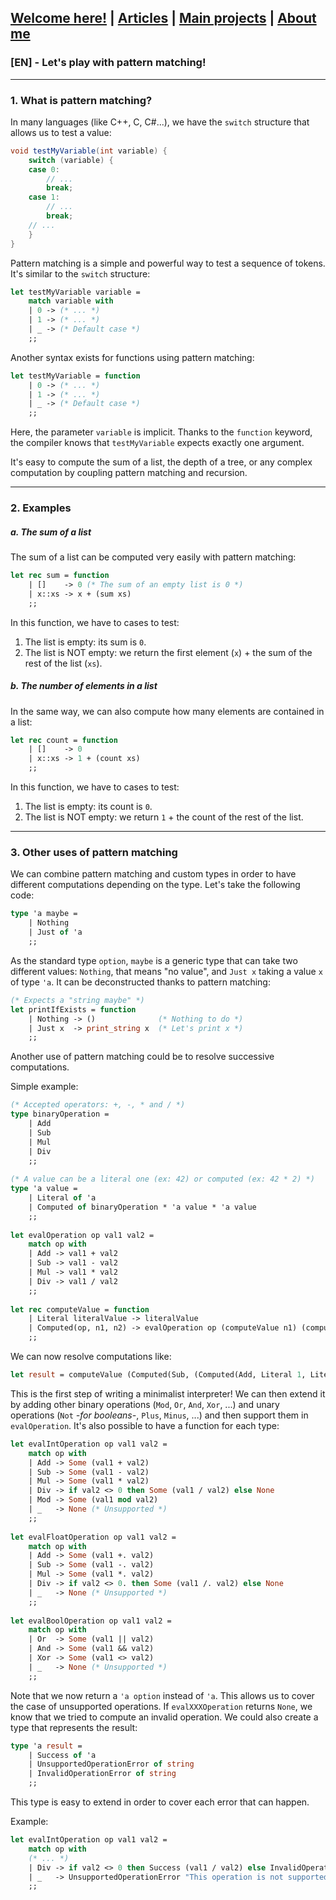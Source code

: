 ## [Welcome here!](https://vpenando.github.io) | [Articles](https://vpenando.github.io/articles.html) | [Main projects](https://vpenando.github.io/projects.html) | [About me](https://vpenando.github.io/about.html)

### [EN] - Let's play with pattern matching!

---

### 1. What is pattern matching?
In many languages (like C++, C, C#...), we have the `switch` structure that allows us to test a value:
```cs
void testMyVariable(int variable) {
    switch (variable) {
    case 0:
        // ...
        break;
    case 1:
        // ...
        break;
    // ...
    }
}
```

Pattern matching is a simple and powerful way to test a sequence of tokens. It's similar to the `switch` structure:
```ml
let testMyVariable variable =
    match variable with
    | 0 -> (* ... *)
    | 1 -> (* ... *)
    | _ -> (* Default case *)
    ;;
```
Another syntax exists for functions using pattern matching:
```ml
let testMyVariable = function
    | 0 -> (* ... *)
    | 1 -> (* ... *)
    | _ -> (* Default case *)
    ;;
```
Here, the parameter `variable` is implicit. Thanks to the `function` keyword, the compiler knows that `testMyVariable` expects exactly one argument.

It's easy to compute the sum of a list, the depth of a tree, or any complex computation by coupling pattern matching and recursion.

---

### 2. Examples
##### a. The sum of a list
The sum of a list can be computed very easily with pattern matching:
```ml
let rec sum = function
    | []    -> 0 (* The sum of an empty list is 0 *)
    | x::xs -> x + (sum xs)
    ;;
```
In this function, we have to cases to test:
1. The list is empty: its sum is `0`.
2. The list is NOT empty: we return the first element (`x`) + the sum of the rest of the list (`xs`).

##### b. The number of elements in a list
In the same way, we can also compute how many elements are contained in a list:
```ml
let rec count = function
    | []    -> 0
    | x::xs -> 1 + (count xs)
    ;;
```
In this function, we have to cases to test:
1. The list is empty: its count is `0`.
2. The list is NOT empty: we return `1` + the count of the rest of the list.

---

### 3. Other uses of pattern matching
We can combine pattern matching and custom types in order to have different computations depending on the type.
Let's take the following code:
```ml
type 'a maybe =
    | Nothing
    | Just of 'a
    ;;
```
As the standard type `option`, `maybe` is a generic type that can take two different values: `Nothing`, that means "no value", and `Just x` taking a value `x` of type `'a`. It can be deconstructed thanks to pattern matching:
```ml
(* Expects a "string maybe" *)
let printIfExists = function
    | Nothing -> ()              (* Nothing to do *)
    | Just x  -> print_string x  (* Let's print x *)
    ;;
```
Another use of pattern matching could be to resolve successive computations.

Simple example:
```ml
(* Accepted operators: +, -, * and / *)
type binaryOperation =
    | Add
    | Sub
    | Mul
    | Div
    ;;
  
(* A value can be a literal one (ex: 42) or computed (ex: 42 * 2) *)
type 'a value =
    | Literal of 'a
    | Computed of binaryOperation * 'a value * 'a value
    ;;
  
let evalOperation op val1 val2 =
    match op with
    | Add -> val1 + val2
    | Sub -> val1 - val2
    | Mul -> val1 * val2
    | Div -> val1 / val2
    ;;
  
let rec computeValue = function
    | Literal literalValue -> literalValue
    | Computed(op, n1, n2) -> evalOperation op (computeValue n1) (computeValue n2)
    ;;
```
We can now resolve computations like:
```ml
let result = computeValue (Computed(Sub, (Computed(Add, Literal 1, Literal 2)), Literal 2));;
```
This is the first step of writing a minimalist interpreter! We can then extend it by adding other binary operations (`Mod`, `Or`, `And`, `Xor`, ...) and unary operations (`Not` *-for booleans-*, `Plus`, `Minus`, ...) and then support them in `evalOperation`. It's also possible to have a function for each type:
```ml
let evalIntOperation op val1 val2 =
    match op with
    | Add -> Some (val1 + val2)
    | Sub -> Some (val1 - val2)
    | Mul -> Some (val1 * val2)
    | Div -> if val2 <> 0 then Some (val1 / val2) else None
    | Mod -> Some (val1 mod val2)
    | _   -> None (* Unsupported *)
    ;;
  
let evalFloatOperation op val1 val2 =
    match op with
    | Add -> Some (val1 +. val2)
    | Sub -> Some (val1 -. val2)
    | Mul -> Some (val1 *. val2)
    | Div -> if val2 <> 0. then Some (val1 /. val2) else None
    | _   -> None (* Unsupported *)
    ;;
  
let evalBoolOperation op val1 val2 =
    match op with
    | Or  -> Some (val1 || val2)
    | And -> Some (val1 && val2)
    | Xor -> Some (val1 <> val2)
    | _   -> None (* Unsupported *)
    ;;
```
Note that we now return a `'a option` instead of `'a`. This allows us to cover the case of unsupported operations. If `evalXXXOperation` returns `None`, we know that we tried to compute an invalid operation. We could also create a type that represents the result:
```ml
type 'a result =
    | Success of 'a
    | UnsupportedOperationError of string
    | InvalidOperationError of string
    ;;
```
This type is easy to extend in order to cover each error that can happen.

Example:
```ml
let evalIntOperation op val1 val2 =
    match op with
    (* ... *)
    | Div -> if val2 <> 0 then Success (val1 / val2) else InvalidOperationError "Dividing by zero"
    | _   -> UnsupportedOperationError "This operation is not supported for type 'int'"
    ;;

